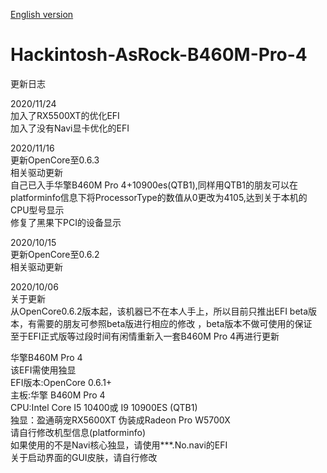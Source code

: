 [English version](https://github.com/franocisgar/Hackintosh-AsRock-B460M-Pro-4/blob/master/README_EN.md)  
# Hackintosh-AsRock-B460M-Pro-4  
  
   
更新日志  
  
2020/11/24  
加入了RX5500XT的优化EFI  
加入了没有Navi显卡优化的EFI

2020/11/16  
更新OpenCore至0.6.3  
相关驱动更新  
自己已入手华擎B460M Pro 4+10900es(QTB1),同样用QTB1的朋友可以在platforminfo信息下将ProcessorType的数值从0更改为4105,达到关于本机的CPU型号显示  
修复了黑果下PCI的设备显示  

2020/10/15  
更新OpenCore至0.6.2  
相关驱动更新  
 
 
2020/10/06  
关于更新  
从OpenCore0.6.2版本起，该机器已不在本人手上，所以目前只推出EFI beta版本，有需要的朋友可参照beta版进行相应的修改
，beta版本不做可使用的保证  
至于EFI正式版等过段时间有闲情重新入一套B460M Pro 4再进行更新  
  
  
华擎B460M Pro 4  
该EFI需使用独显  
EFI版本:OpenCore 0.6.1+  
主板:华擎 B460M Pro 4  
CPU:Intel Core I5 10400或 I9 10900ES (QTB1)  
独显：盈通萌宠RX5600XT 伪装成Radeon Pro W5700X  
请自行修改机型信息(platforminfo)  
如果使用的不是Navi核心独显，请使用***.No.navi的EFI  
关于启动界面的GUI皮肤，请自行修改
